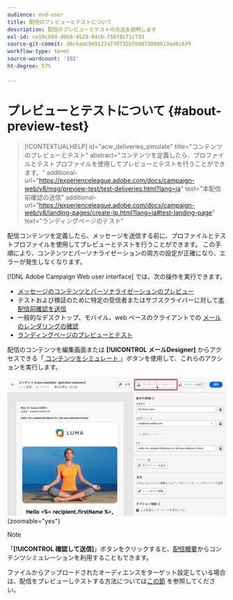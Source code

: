 ```yaml
---
audience: end-user
title: 配信のプレビューとテストについて
description: 配信のプレビューとテストの方法を説明します
exl-id: ce10c89d-d9b8-4529-84cb-f58f8c71c733
source-git-commit: d6c6aac9d9127a770732b709873008613ae8c639
workflow-type: tm+mt
source-wordcount: '192'
ht-degree: 57%

---
```


# プレビューとテストについて {#about-preview-test}

>[!CONTEXTUALHELP]
>id="acw_deliveries_simulate"
>title="コンテンツのプレビューとテスト"
>abstract="コンテンツを定義したら、プロファイルとテストプロファイルを使用してプレビューとテストを行うことができます。"
>additional-url="https://experienceleague.adobe.com/docs/campaign-web/v8/msg/preview-test/test-deliveries.html?lang=ja" text="本配信前確認の送信"
>additional-url="https://experienceleague.adobe.com/docs/campaign-web/v8/landing-pages/create-lp.html?lang=ja#test-landing-page" text="ランディングページのテスト"

配信コンテンツを定義したら、メッセージを送信する前に、プロファイルとテストプロファイルを使用してプレビューとテストを行うことができます。 この手順により、コンテンツとパーソナライゼーションの両方の設定が正確になり、エラーが発生しなくなります。

[!DNL Adobe Campaign Web user interface] では、次の操作を実行できます。

* [メッセージのコンテンツとパーソナライゼーションのプレビュー](preview-content.md)
* テストおよび検証のために特定の受信者またはサブスクライバーに対して[本配信前確認を送信](test-deliveries.md)
* 一般的なデスクトップ、モバイル、web ベースのクライアントでの [ メールのレンダリングの確認 ](email-rendering.md)
* [ランディングページのプレビューとテスト](../landing-pages/create-lp.md#test-landing-page)

配信のコンテンツを編集画面または **[!UICONTROL メールDesigner]** からアクセスできる「[ コンテンツをシミュレート ](../email/get-started-email-designer.md)」ボタンを使用して、これらのアクションを実行します。

![ 配信のコンテンツを編集画面の「コンテンツをシミュレート」ボタン ](assets/simulate-button.png){zoomable="yes"}

>[!NOTE]
>
>「**[!UICONTROL 確認して送信]**」ボタンをクリックすると、[配信概要](../monitor/prepare-send.md)からコンテンツシミュレーションを利用することもできます。
>
>ファイルからアップロードされたオーディエンスをターゲット設定している場合は、配信をプレビューしテストする方法については[この節](../audience/file-audience.md#preview--test-your-email-test) を参照してください。